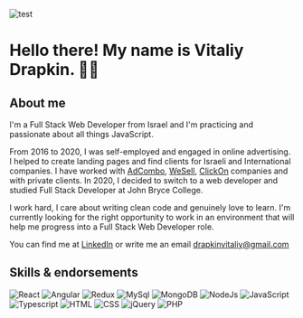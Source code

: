 ![test](https://cdn1.savepice.ru/uploads/2021/2/25/863a353f4e4cca97f76cf3ee9e6d66e1-full.jpg)

# Hello there! My name is Vitaliy Drapkin. 👋🤓

## About me

I'm a Full Stack Web Developer from Israel and I'm practicing and passionate about all things JavaScript.<br>

From 2016 to 2020, I was self-employed and engaged in online advertising. <br> I helped to create landing pages and find clients for Israeli and International companies. I have worked with [AdCombo](https://adcombo.com/), [WeSell](http://www.wesell.co.il/site/), [ClickOn](https://www.clickon.co.il/) companies and with private clients. In 2020, I decided to switch to a web developer and studied Full Stack Developer at John Bryce College.

I work hard, I care about writing clean code and genuinely love to learn. I'm currently looking for the right opportunity to work in an environment that will help me progress into a Full Stack Web Developer role.

You can find me at [LinkedIn](https://www.linkedin.com/in/vitaliy-drapkin-3234b0207/) or write me an email drapkinvitaliy@gmail.com

## Skills & endorsements

![React](https://img.shields.io/badge/-React-<COLOR>?logo=React&color=000)
![Angular](https://img.shields.io/badge/-Angular-<COLOR>?logo=Angular&color=000)
![Redux](https://img.shields.io/badge/-Redux-<COLOR>?logo=Redux&color=000)
![MySql](https://img.shields.io/badge/-MySql-<COLOR>?logo=MySql&color=000)
![MongoDB](https://img.shields.io/badge/-MongoDB-<COLOR>?logo=MongoDB&color=000)
![NodeJs](https://img.shields.io/badge/-NodeJs-<COLOR>?logo=NodeJS&color=000)
![JavaScript](https://img.shields.io/badge/-JavaScript-<COLOR>?logo=javascript&color=000)
![Typescript](https://img.shields.io/badge/-TypeScript-<COLOR>?logo=TypeScript&color=000)
![HTML](https://img.shields.io/badge/-HTML-<COLOR>?logo=HTML&color=000)
![CSS](https://img.shields.io/badge/-CSS-<COLOR>?logo=CSS&color=000)
![jQuery](https://img.shields.io/badge/-jQuery-<COLOR>?logo=jquery&color=000)
![PHP](https://img.shields.io/badge/-PHP-<COLOR>?logo=PHP&color=000)
